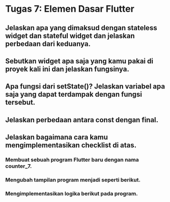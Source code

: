 # Tugas 7: Elemen Dasar Flutter

## Jelaskan apa yang dimaksud dengan stateless widget dan stateful widget dan jelaskan perbedaan dari keduanya.


## Sebutkan widget apa saja yang kamu pakai di proyek kali ini dan jelaskan fungsinya.


## Apa fungsi dari setState()? Jelaskan variabel apa saja yang dapat terdampak dengan fungsi tersebut.


## Jelaskan perbedaan antara const dengan final.


## Jelaskan bagaimana cara kamu mengimplementasikan checklist di atas.
### Membuat sebuah program Flutter baru dengan nama counter_7.
### Mengubah tampilan program menjadi seperti berikut.
### Mengimplementasikan logika berikut pada program.